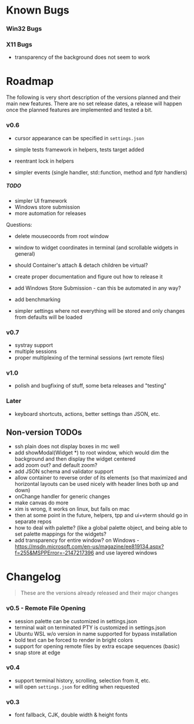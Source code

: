 ﻿# Known Bugs

### Win32 Bugs

### X11 Bugs

- transparency of the background does not seem to work

# Roadmap

The following is very short description of the versions planned and their main new features. There are no set release dates, a release will happen once the planned features are implemented and tested a bit.

### v0.6

- cursor appearance can be specified in `settings.json`

- simple tests framework in helpers, tests target added
- reentrant lock in helpers
- simpler events (single handler, std::function, method and fptr handlers)

##### TODO

- simpler UI framework
- Windows store submission
- more automation for releases

Questions:

- delete mousecoords from root window
- window to widget coordinates in terminal (and scrollable widgets in general)

- should Container's attach & detach children be virtual? 
- create proper documentation and figure out how to release it
- add Windows Store Submission - can this be automated in any way? 
- add benchmarking

- simpler settings where not everything will be stored and only changes from defaults will be loaded

### v0.7

- systray support
- multiple sessions
- proper multiplexing of the terminal sessions (wrt remote files)

### v1.0

- polish and bugfixing of stuff, some beta releases and "testing"

### Later

- keyboard shortcuts, actions, better settings than JSON, etc. 

## Non-version TODOs

- ssh plain does not display boxes in mc well
- add showModal(Widget *) to root window, which would dim the background and then display the widget centered
- add zoom out? and default zoom? 
- add JSON schema and validator support
- allow container to reverse order of its elements (so that maximized and horizontal layouts can be used nicely with header lines both up and down)
- onChange handler for generic changes
- make canvas do more
- xim is wrong, it works on linux, but fails on mac
- then at some point in the future, helpers, tpp and ui+vterm should go in separate repos
- how to deal with palette? (like a global palette object, and being able to set palette mappings for the widgets? 
- add transparency for entire window? on Windows - https://msdn.microsoft.com/en-us/magazine/ee819134.aspx?f=255&MSPPError=-2147217396 and use layered windows

# Changelog

> These are the versions already released and their major changes

### v0.5 - Remote File Opening

- session palette can be customized in settings.json
- terminal wait on terminated PTY is customized in settings.json
- Ubuntu WSL w/o version in name supported for bypass installation
- bold text can be forced to render in bright colors
- support for opening remote files by extra escape sequences (basic)
- snap store at edge

### v0.4

- support terminal history, scrolling, selection from it, etc. 
- will open `settings.json` for editing when requested

### v0.3

- font fallback, CJK, double width & height fonts

